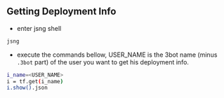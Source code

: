 ## Getting Deployment Info

- enter jsng shell

```sh
jsng
```

- execute the commands bellow, USER_NAME is the 3bot name (minus `.3bot` part) of the user you want to get his deployment info.

```sh
i_name=<USER_NAME>
i = tf.get(i_name)
i.show().json
```